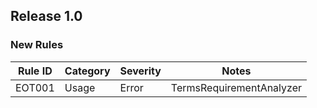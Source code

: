 ﻿## Release 1.0

### New Rules

Rule ID | Category | Severity | Notes
--------|----------|----------|-------
EOT001  | Usage    | Error    | TermsRequirementAnalyzer
